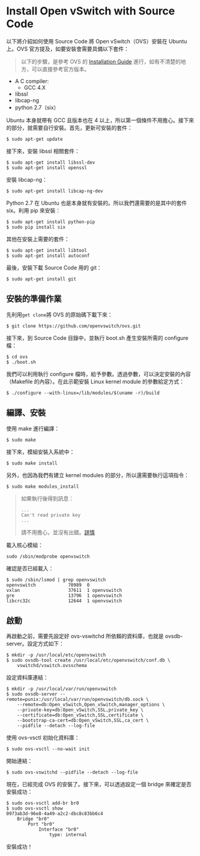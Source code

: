# Install Open vSwitch with Source Code

以下將介紹如何使用 Source Code 將 Open vSwitch（OVS）安裝在 Ubuntu 上。OVS 官方提及，如要安裝會需要具備以下套件：

> 以下的步驟，是參考 OVS 的 [Installation Guide](https://github.com/openvswitch/ovs/blob/master/Documentation/intro/install/general.rst) 進行，如有不清楚的地方，可以直接參考官方版本。

* A C compiler:
	* GCC 4.X
* libssl
* libcap-ng
* python 2.7（six）

Ubuntu 本身就帶有 GCC 且版本也在 4 以上，所以第一個條件不用擔心。接下來的部分，就需要自行安裝。首先，更新可安裝的套件：

```shell
$ sudo apt-get update
```

接下來，安裝 libssl 相關套件：

```shell
$ sudo apt-get install libssl-dev
$ sudo apt-get install openssl
```

安裝 libcap-ng：

```shell
$ sudo apt-get install libcap-ng-dev
```

Python 2.7 在 Ubuntu 也是本身就有安裝的。所以我們還需要的是其中的套件 six。利用 pip 來安裝：

```shell
$ sudo apt-get install python-pip
$ sudo pip install six
```

其他在安裝上需要的套件：

```shell
$ sudo apt-get install libtool
$ sudo apt-get install autoconf
```

最後，安裝下載 Source Code 用的 git：

```shell
$ sudo apt-get install git
```

## 安裝的準備作業

先利用`get clone`將 OVS 的原始碼下載下來：

```shell
$ git clone https://github.com/openvswitch/ovs.git
```
接下來，到 Source Code 目錄中，並執行 boot.sh 產生安裝所需的 configure 檔：

```shell
$ cd ovs
$ ./boot.sh
```

我們可以利用執行 configure 檔時，給予參數。透過參數，可以決定安裝的內容（Makefile 的內容）。在此示範安裝 Linux kernel module 的參數給定方式：

```shell
$ ./configure --with-linux=/lib/modules/$(uname -r)/build
``` 

## 編譯、安裝

使用 make 進行編譯：

```shell
$ sudo make
```

接下來，模組安裝入系統中：

```shell
$ sudo make install
```

另外，也因為我們有建立 kernel modules 的部分，所以還需要執行這項指令：

```shell
$ sudo make modules_install
```
> 如果執行後得到訊息：
>
> ```shell
> ...
> Can't read private key
> ...
> ```
> 請不用擔心，並沒有出錯。[詳情](http://discuss.openvswitch.narkive.com/c3Zva9hW/ovs-discuss-get-errors-when-i-try-to-install-ovs-2-0-from-souce-code-can-t-read-private-key)

載入核心模組：

```shell
sudo /sbin/modprobe openvswitch
``` 

確認是否已經載入：

```shell
$ sudo /sbin/lsmod | grep openvswitch
openvswitch            70989  0
vxlan                  37611  1 openvswitch
gre                    13796  1 openvswitch
libcrc32c              12644  1 openvswitch
```

## 啟動

再啟動之前，需要先設定好 ovs-vswitchd 所依賴的資料庫，也就是 ovsdb-server。設定方式如下：

```shell
$ mkdir -p /usr/local/etc/openvswitch
$ sudo ovsdb-tool create /usr/local/etc/openvswitch/conf.db \
    vswitchd/vswitch.ovsschema
```
設定資料庫連結：

```shell
$ mkdir -p /usr/local/var/run/openvswitch
$ sudo ovsdb-server --remote=punix:/usr/local/var/run/openvswitch/db.sock \
    --remote=db:Open_vSwitch,Open_vSwitch,manager_options \
    --private-key=db:Open_vSwitch,SSL,private_key \
    --certificate=db:Open_vSwitch,SSL,certificate \
    --bootstrap-ca-cert=db:Open_vSwitch,SSL,ca_cert \
    --pidfile --detach --log-file
```

使用 ovs-vsctl 初始化資料庫：

```shell
$ sudo ovs-vsctl --no-wait init
```

開始連結：

```shell
$ sudo ovs-vswitchd --pidfile --detach --log-file
```

現在，已經完成 OVS 的安裝了。接下來，可以透過設定一個 bridge 來確定是否安裝成功：

```shell
$ sudo ovs-vsctl add-br br0
$ sudo ovs-vsctl show
0973ab3d-96e8-4a49-a2c2-dbc8c83bb6c4
    Bridge "br0"
        Port "br0"
            Interface "br0"
                type: internal
```

安裝成功！